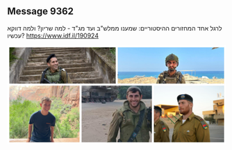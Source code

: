 ## Message 9362

לרגל אחד המחזורים ההיסטוריים:
שמענו ממלש"ב ועד מג"ד - למה שריון? ולמה דווקא עכשיו?
https://www.idf.il/190924

![Photo](9362/9362_photo.jpg)
